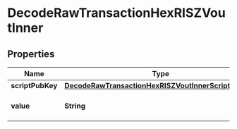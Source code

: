 

# DecodeRawTransactionHexRISZVoutInner


## Properties

| Name | Type | Description | Notes |
|------------ | ------------- | ------------- | -------------|
|**scriptPubKey** | [**DecodeRawTransactionHexRISZVoutInnerScriptPubKey**](DecodeRawTransactionHexRISZVoutInnerScriptPubKey.md) |  |  |
|**value** | **String** | Defines the specific amount. |  [optional] |



